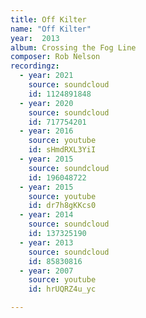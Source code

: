 ```yaml
---
title: Off Kilter
name: "Off Kilter"
year:  2013
album: Crossing the Fog Line
composer: Rob Nelson
recordingz:
  - year: 2021
    source: soundcloud
    id: 1124891848 
  - year: 2020
    source: soundcloud
    id: 717754201
  - year: 2016
    source: youtube
    id: sHmdRXL3YiI
  - year: 2015
    source: soundcloud
    id: 196048722
  - year: 2015
    source: youtube 
    id: dr7h8gKKcs0
  - year: 2014
    source: soundcloud
    id: 137325190
  - year: 2013
    source: soundcloud
    id: 85830816
  - year: 2007
    source: youtube
    id: hrUQRZ4u_yc

---
```


